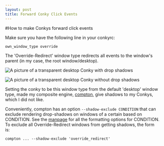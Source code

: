 ```yaml
---
layout: post
title: Forward Conky Click Events
---
```

#How to make Conkys forward click events

Make sure you have the following line in your conkyrc:

```
own_window_type override
```

The 'Override-Redirect' window type redirects all events to the window's parent
(in my case, the root window/desktop).


![A picture of a transparent desktop Conky with drop shadows]({{site.baseurl}}media/conky_with_shadow.png)

![A picture of a transparent desktop Conky without drop shadows]({{site.baseurl}}media/conky_without_shadow.png)

Setting the conky to be this window type from the default 'desktop' window
type, made my composite engine, [compton](https://github.com/chjj/compton "Compton Github Page"), give shadows to my Conkys, which I did not like.


Conveniently, compton has an option `--shadow-exclude CONDITION` that can exclude
rendering drop-shadows on windows of a certain based on CONDITION. See the
[manpage](https://github.com/chjj/compton/blob/master/man/compton.1.asciidoc "Compton Github Manpage")
for all the formatting options for CONDITION. To exclude all Override-Redirect
windows from getting shadows, the form is:

```
compton ... --shadow-exclude 'override_redirect'
```